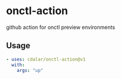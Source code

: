 # onctl-action
github action for onctl preview environments


## Usage

```yaml
- uses: cdalar/onctl-action@v1
  with:
    args: "up"

```